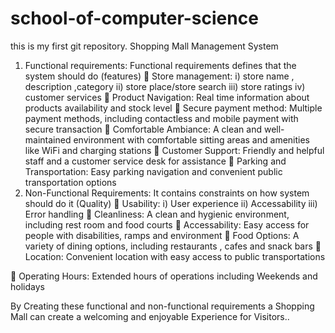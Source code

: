 # school-of-computer-science
this is my first git repository.
Shopping Mall Management System
1.	Functional requirements:
Functional requirements defines that the system should do (features)
	Store management:
i)	store name , description ,category
ii)	store place/store search
iii)	store ratings
iv)	customer services
	Product Navigation:
Real time information about products availability and stock level
	Secure payment method:
Multiple payment methods, including contactless and mobile payment with secure transaction
	Comfortable Ambiance:
A clean and well-maintained environment with comfortable sitting areas and amenities like WiFi and charging stations
	Customer Support:
Friendly and helpful staff and a customer service desk for assistance
	Parking and Transportation:
Easy parking navigation and convenient public transportation options
2.	Non-Functional Requirements:
It contains constraints on how system should do it (Quality)
	Usability:
i)	User experience
ii)	Accessability
iii)	Error handling
	Cleanliness:
A clean and hygienic environment, including rest room and food courts
	Accessability:
Easy access for people with disabilities, ramps and environment 
	Food Options:
A variety of dining options, including restaurants , cafes and snack bars
	Location:
Convenient location with easy access to public transportations

	Operating Hours:
Extended hours of operations including Weekends and holidays

By Creating these functional and non-functional requirements a Shopping Mall can create a welcoming and enjoyable Experience for Visitors..

 




